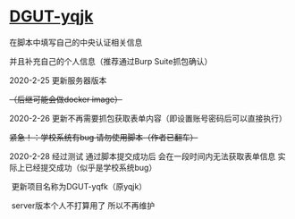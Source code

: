 # [DGUT-yqjk](https://github.com/MasterKenway/DGUT-yqjk)



在脚本中填写自己的中央认证相关信息

并且补充自己的个人信息（推荐通过Burp Suite抓包确认）

2020-2-25 更新服务器版本 

~~（后继可能会做docker image）~~

2020-2-26 更新不再需要抓包获取表单内容（即设置账号密码后可以直接执行）

~~紧急！：学校系统有bug 请勿使用脚本（作者已翻车）~~

2020-2-28 经过测试 通过脚本提交成功后 会在一段时间内无法获取表单信息 实际上已经提交成功（似乎是学校系统bug）

​				更新项目名称为DGUT-yqfk（原yqjk）

​				server版本个人不打算用了 所以不再维护